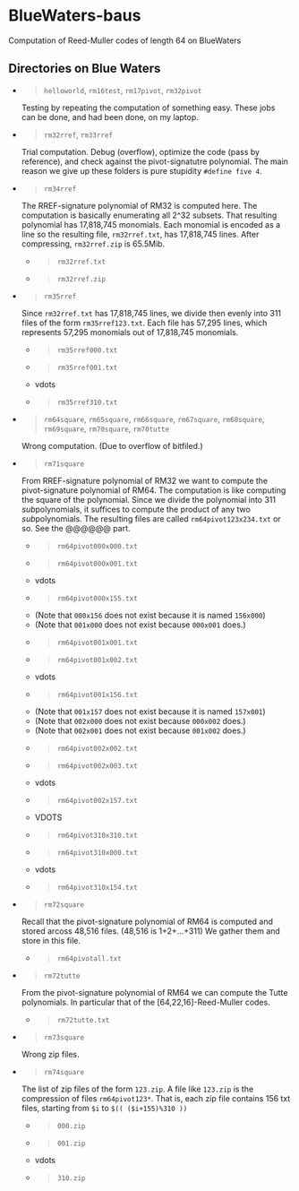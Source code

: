 # BlueWaters-baus

Computation of Reed-Muller codes of length 64 on BlueWaters



## Directories on Blue Waters

* > `helloworld`, `rm16test`, `rm17pivot`, `rm32pivot`
  
  Testing by repeating the computation of something easy.
  These jobs can be done, and had been done, on my laptop.

* > `rm32rref`, `rm33rref`
  
  Trial computation.
  Debug (overflow), optimize the code (pass by reference),
  and check against the pivot-signatutre polynomial.
  The main reason we give up these folders is pure stupidity
  `#define five 4`.

* > `rm34rref`
  
  The RREF-signature polynomial of RM32 is computed here.
  The computation is basically enumerating all 2^32 subsets.
  That resulting polynomial has 17,818,745 monomials.
  Each monomial is encoded as a line
  so the resulting file, `rm32rref.txt`, has 17,818,745 lines.
  After compressing, `rm32rref.zip` is 65.5Mib.
  * > `rm32rref.txt`
  * > `rm32rref.zip`

* > `rm35rref`
  
  Since `rm32rref.txt` has 17,818,745 lines,
  we divide then evenly into 311 files of the form `rm35rref123.txt`.
  Each file has 57,295 lines,
  which represents 57,295 monomials out of 17,818,745 monomials.
  * > `rm35rref000.txt`
  * > `rm35rref001.txt`
  * vdots
  * > `rm35rref310.txt`

* > `rm64square`, `rm65square`, `rm66square`, `rm67square`,
    `rm68square`, `rm69square`, `rm70square`, `rm70tutte`
  
  Wrong computation.
  (Due to overflow of bitfiled.)

* > `rm71square`
  
  From RREF-signature polynomial of RM32
  we want to compute the pivot-signature polynomial of RM64.
  The computation is like computing the square of the polynomial.
  Since we divide the polynomial into 311 *sub*polynomials,
  it suffices to compute the product of any two *sub*polynomials.
  The resulting files are called `rm64pivot123x234.txt` or so.
  See the @@@@@@ part.
  * > `rm64pivot000x000.txt`
  * > `rm64pivot000x001.txt`
  * vdots
  * > `rm64pivot000x155.txt`
  * (Note that `000x156` does not exist because it is named `156x000`)
  * (Note that `001x000` does not exist because `000x001` does.)
  * > `rm64pivot001x001.txt`
  * > `rm64pivot001x002.txt`
  * vdots
  * > `rm64pivot001x156.txt`
  * (Note that `001x157` does not exist because it is named `157x001`)
  * (Note that `002x000` does not exist because `000x002` does.)
  * (Note that `002x001` does not exist because `001x002` does.)
  * > `rm64pivot002x002.txt`
  * > `rm64pivot002x003.txt`
  * vdots
  * > `rm64pivot002x157.txt`
  * VDOTS
  * > `rm64pivot310x310.txt`
  * > `rm64pivot310x000.txt`
  * vdots
  * > `rm64pivot310x154.txt`

* > `rm72square`
  
  Recall that the pivot-signature polynomial of RM64
  is computed and stored arcoss 48,516 files.
  (48,516 is 1+2+...+311)
  We gather them and store in this file.
  * > `rm64pivotall.txt`

* > `rm72tutte`
  
  From the pivot-signature polynomial of RM64
  we can compute the Tutte polynomials.
  In particular that of the \[64,22,16\]-Reed-Muller codes.
  * > `rm72tutte.txt`

* > `rm73square`
  
  Wrong zip files.

* > `rm74square`
  
  The list of zip files of the form `123.zip`.
  A file like `123.zip` is the compression of files `rm64pivot123*`.
  That is, each zip file contains 156 txt files,
  starting from `$i` to `$(( ($i+155)%310 ))`
  
  * > `000.zip`
  * > `001.zip`
  * vdots
  * > `310.zip`
